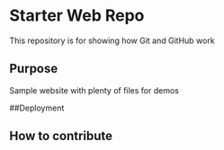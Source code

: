 # Starter Web Repo

This repository is for showing how Git and GitHub work

## Purpose

Sample website with plenty of files for demos

##Deployment

## How to contribute
